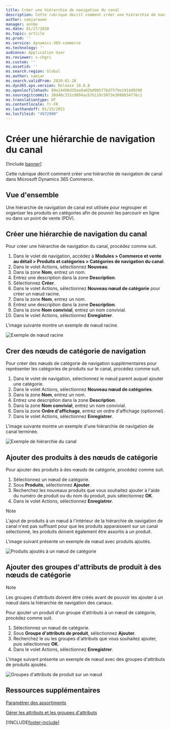```yaml
---
title: Créer une hiérarchie de navigation du canal
description: Cette rubrique décrit comment créer une hiérarchie de navigation de canal dans Microsoft Dynamics 365 Commerce.
author: samjarawan
manager: annbe
ms.date: 01/27/2020
ms.topic: article
ms.prod: ''
ms.service: dynamics-365-commerce
ms.technology: ''
audience: Application User
ms.reviewer: v-chgri
ms.custom: ''
ms.assetid: ''
ms.search.region: Global
ms.author: samjar
ms.search.validFrom: 2020-01-20
ms.dyn365.ops.version: Release 10.0.8
ms.openlocfilehash: 89e24496d35ea0a02bd985f76d7579e1914d9290
ms.sourcegitcommit: 38d40c331c8894acb7b119c5073e3088b54776c1
ms.translationtype: HT
ms.contentlocale: fr-FR
ms.lasthandoff: 01/15/2021
ms.locfileid: "4972980"
---
```

# <a name="create-a-channel-navigation-hierarchy"></a>Créer une hiérarchie de navigation du canal


[!include [banner](includes/banner.md)]

Cette rubrique décrit comment créer une hiérarchie de navigation de canal dans Microsoft Dynamics 365 Commerce.

## <a name="overview"></a>Vue d'ensemble

Une hiérarchie de navigation de canal est utilisée pour regrouper et organiser les produits en catégories afin de pouvoir les parcourir en ligne ou dans un point de vente (PDV).

## <a name="create-a-channel-navigation-hierarchy"></a>Créer une hiérarchie de navigation du canal

Pour créer une hiérarchie de navigation du canal, procédez comme suit.

1. Dans le volet de navigation, accédez à **Modules \> Commerce et vente au détail \> Produits et catégories \> Catégories de navigation du canal**.
1. Dans le volet Actions, sélectionnez **Nouveau**.
1. Dans la zone **Nom**, entrez un nom.
1. Entrez une description dans la zone **Description**.
1. Sélectionnez **Créer**.
1. Dans le volet Actions, sélectionnez **Nouveau nœud de catégorie** pour créer un nœud racine.
1. Dans la zone **Nom**, entrez un nom.
1. Entrez une description dans la zone **Description**.
1. Dans la zone **Nom convivial**, entrez un nom convivial.
1. Dans le volet Actions, sélectionnez **Enregistrer**.

L'image suivante montre un exemple de nœud racine.

![Exemple de nœud racine](media/create-channel-hierarchy-1.png)

## <a name="create-navigation-category-nodes"></a>Crer des nœuds de catégorie de navigation

Pour créer des nœuds de catégorie de navigation supplémentaires pour représenter les catégories de produits sur le canal, procédez comme suit.

1. Dans le volet de navigation, sélectionnez le nœud parent auquel ajouter une catégorie.
1. Dans le volet Actions, sélectionnez **Nouveau nœud de catégories**.
1. Dans la zone **Nom**, entrez un nom.
1. Entrez une description dans la zone **Description**.
1. Dans la zone **Nom convivial**, entrez un nom convivial.
1. Dans la zone **Ordre d'affichage**, entrez un ordre d'affichage (optionnel).
1. Dans le volet Actions, sélectionnez **Enregistrer**.

L'image suivante montre un exemple d'une hiérarchie de navigation de canal terminée.

![Exemple de hiérarchie du canal](media/create-channel-hierarchy-2.png)

## <a name="add-products-to-category-nodes"></a>Ajouter des produits à des nœuds de catégorie

Pour ajouter des produits à des nœuds de catégorie, procédez comme suit.

1. Sélectionnez un nœud de catégorie.
1. Sous **Produits**, sélectionnez **Ajouter**.
1. Recherchez les nouveaux produits que vous souhaitez ajouter à l'aide du numéro de produit ou du nom du produit, puis sélectionnez **OK**.
1. Dans le volet Actions, sélectionnez **Enregistrer**.

> [!NOTE]
> L'ajout de produits à un nœud à l'intérieur de la hiérarchie de navigation de canal n'est pas suffisant pour que les produits apparaissent sur un canal sélectionné, les produits doivent également être assortis à un produit.

L'image suivant présente un exemple de nœud avec produits ajoutés.

![Produits ajoutés à un nœud de catégorie](media/create-channel-hierarchy-3.png)

## <a name="add-product-attribute-groups-to-category-nodes"></a>Ajouter des groupes d'attributs de produit à des nœuds de catégorie

> [!NOTE]
> Les groupes d'attributs doivent être créés avant de pouvoir les ajouter à un nœud dans la hiérarchie de navigation des canaux.

Pour ajouter un produit d'un groupe d'attributs à un nœud de catégorie, procédez comme suit.

1. Sélectionnez un nœud de catégorie.
1. Sous **Groupe d'attributs de produit**, sélectionnez **Ajouter**.
1. Recherchez le ou les groupes d'attributs que vous souhaitez ajouter, puis sélectionnez **OK**.
1. Dans le volet Actions, sélectionnez **Enregistrer**.

L'image suivant présente un exemple de nœud avec des groupes d'attributs de produits ajoutés.

![Groupes d'attributs de produit sur un nœud](media/create-channel-hierarchy-4.png)

## <a name="additional-resources"></a>Ressources supplémentaires

[Paramétrer des assortiments](set-up-assortments.md)

[Gérer les attributs et les groupes d'attributs](attribute-attributegroups-lifecycle.md)


[!INCLUDE[footer-include](../includes/footer-banner.md)]